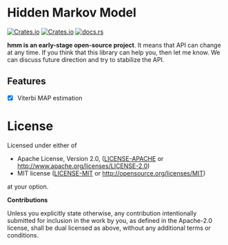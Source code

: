 # Hidden Markov Model 

[![Crates.io](https://img.shields.io/crates/v/hmm.svg)](https://crates.io/crates/hmm) [![Crates.io](https://img.shields.io/crates/l/hmm.svg)](https://github.com/klangner/hmm/blob/master/LICENSE-MIT) [![docs.rs](https://docs.rs/hmm/badge.svg)](https://docs.rs/hmm/)

**hmm is an early-stage open-source project**. It means that API can change at any time.
If you think that this library can help you, then let me know. We can discuss future direction and try to stabilize the API.



## Features
   
  * [x] Viterbi MAP estimation

  
# License

Licensed under either of

 * Apache License, Version 2.0, ([LICENSE-APACHE](LICENSE-APACHE) or http://www.apache.org/licenses/LICENSE-2.0)
 * MIT license ([LICENSE-MIT](LICENSE-MIT) or http://opensource.org/licenses/MIT)

at your option.


**Contributions**

Unless you explicitly state otherwise, any contribution intentionally submitted
for inclusion in the work by you, as defined in the Apache-2.0 license, shall be
dual licensed as above, without any additional terms or conditions.